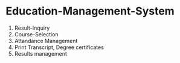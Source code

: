 # Education-Management-System
1) Result-Inquiry
2) Course-Selection
3) Attandance Management 
4) Print Transcript, Degree certificates
5) Results management
